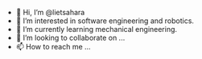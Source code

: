 - 👋 Hi, I’m @lietsahara
- 👀 I’m interested in software engineering and  robotics.
- 🌱 I’m currently learning mechanical engineering.
- 💞️ I’m looking to collaborate on ...
- 📫 How to reach me ...

<!---
lietsahara/lietsahara is a ✨ special ✨ repository because its `README.md` (this file) appears on your GitHub profile.
You can click the Preview link to take a look at your changes.
--->
